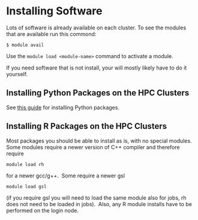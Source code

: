 # Installing Software

Lots of software is already available on each cluster. To see the modules that are available run this commond:

```
$ module avail
```

Use the `module load <module-name>` command to activate a module.

If you need software that is not install, your will mostly likely have to do it yourself.

## Installing Python Packages on the HPC Clusters

See [this guide](https://github.com/PrincetonUniversity/installing_python_packages) for installing Python packages.

## Installing R Packages on the HPC Clusters

Most packages you should be 
able to install as is, with no special modules. Some modules require a 
newer version of C++ compiler and therefore require

```
module load rh
```

for a newer gcc/g++.  Some require a newer gsl

```
module load gsl
```

(if you require gsl you will need to load the same module also for jobs, 
rh does not need to be loaded in jobs).  Also, any R module installs 
have to be performed on the login node.
